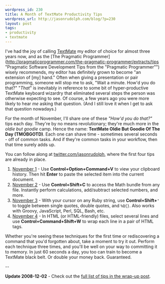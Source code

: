 ```yaml
---
wordpress_id: 230
title: A Month of TextMate Productivity Tips
wordpress_url: http://jasonrudolph.com/blog/?p=230
layout: post
tags:
- productivity
- textmate
---
```

I've had the joy of calling [TextMate](http://macromates.com/ "TextMate — The Missing Editor for Mac OS X") my editor of choice for almost three years now, and as the [The Pragmatic Programmer](http://pragmaticprogrammer.com/the-pragmatic-programmer/extracts/tips "Pragmatic Software Development Tips from the "Pragmatic Programmer"") wisely recommends, my editor has definitely grown to become "an extension of [my] hand."  Often when giving a presentation or pair programming, someone will stop me to ask, "Wait a minute. How'd you do that?" "*That*" is inevitably in reference to some bit of hyper-productive TextMate keyboard wizardry that eliminated several steps the person was otherwise expecting to see. Of course, a few years ago you were more likely to hear *me* asking that question. (And I still love it when I get to ask that question nowadays.)

For the month of November, I'll share one of these *"How'd you do that?"* tips each day. They're by no means revolutionary; they're much more in the *oldie but goodie* camp.  Hence the name: **TextMate Oldie But Goodie Of The Day (TMOBGOTD)**. Each one can shave time - sometimes several seconds - off of common tasks.  And if they're common tasks in your workflow, then that time surely adds up.  

You can follow along at [twitter.com/jasonrudolph](http://twitter.com/jasonrudolph "Twitter / Jason Rudolph"), where the first four tips are already in place.

1. [November 1](http://twitter.com/jasonrudolph/status/985128152 "Twitter / jasonrudolph: TMOBGOTD #1: TextMate Oldie But Goodie Of The Day") - Use **Control+Option+Command+V** to view your clipboard history. Then hit **Enter** to paste the selected item into the current document.
2. [November 2](http://twitter.com/jasonrudolph/status/986324036 "Twitter / jasonrudolph: TMOBGOTD #2: TextMate Oldie But Goodie Of The Day") - Use **Control+Shift+C** to access the Math bundle from any file. Instantly perform calculations, add/subtract selected numbers, and more.
3. [November 3](http://twitter.com/jasonrudolph/status/987583480 "Twitter / jasonrudolph: TMOBGOTD #3: TextMate Oldie But Goodie Of The Day") - With your cursor on any Ruby string, use **Control+Shift+`'`** to toggle between single quotes, double quotes, and `%Q{}`. Also works with Groovy, JavaScript, Perl, SQL, Bash, etc.
4. [November 4](http://twitter.com/jasonrudolph/status/989258974 "Twitter / jasonrudolph: TMOBGOTD #4: TextMate Oldie But Goodie Of The Day") - In HTML (or HTML-friendly) files, select several lines and use **Control+Command+Shift+W** to wrap each line in a pair of HTML tags.

Whether you're seeing these techniques for the first time or rediscovering a command that you'd forgotten about, take a moment to try it out.  Perform each technique three times, and you'll be well on your way to committing it to memory. In just 60 seconds a day, you too can train to become a TextMate black belt.  Or double your money back.  Guaranteed.

--

**Update 2008-12-02** - Check out the [full list of tips in the wrap-up post](http://jasonrudolph.com/blog/2008/12/02/textmate-oldie-but-goodie-wrap-up/ "jasonrudolph/blog &raquo; TextMate Oldie But Goodie Wrap-up").
